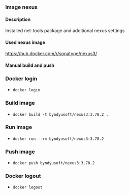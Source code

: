 ### Image nexus

#### Description
Installed net-tools package and additional nexus settings

#### Used nexus image
https://hub.docker.com/r/sonatype/nexus3/

#### Manual build and push
### Docker login
- `docker login`

### Build image
- `docker build -t byndyusoft/nexus3:3.78.2 .`

### Run image
- `docker run --rm byndyusoft/nexus3:3.78.2`

### Push image
- `docker push byndyusoft/nexus3:3.78.2`

### Docker logout
- `docker logout`

